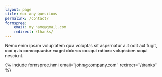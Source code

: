 ```yaml
---
layout: page
title: Got Any Questions
permalink: /contact/
formspree:
    email: my_name@gmail.com
    redirect: /thanks/
---
```


Nemo enim ipsam voluptatem quia voluptas sit aspernatur aut odit aut fugit, sed quia consequuntur magni dolores eos qui ratione voluptatem sequi nesciunt.

{% include formspree.html email="john@company.com" redirect="/thanks" %}
